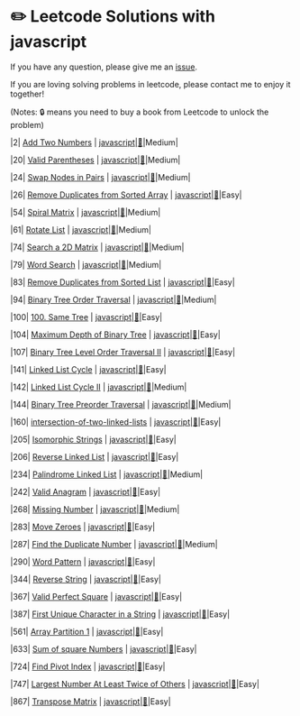 # :pencil2: Leetcode Solutions with javascript

If you have any question, please give me an [issue](https://github.com/swolecoder/leetcode-Javascript/issues).

If you are loving solving problems in leetcode, please contact me to enjoy it together!

(Notes: :lock: means you need to buy a book from Leetcode to unlock the problem)

<!-- |  #  | Title | Source Code | Article | Difficulty |
| :-: | :---: | :---------: | :-----: | :--------: | -->

|2| [Add Two Numbers](https://leetcode.com/problems/add-two-numbers/description/) | [javascript](https://github.com/swolecoder/leetcode-Javascript/blob/master/2.%20Add%20Two%20Numbers/add-two-numbers.js)|[:memo:](https://leetcode.com/problems/add-two-numbers/description/)|Medium|

|20| [Valid Parentheses](https://leetcode.com/problems/valid-parentheses/description/) | [javascript](https://github.com/swolecoder/leetcode-Javascript/blob/master/20.%20Valid%20Parentheses/valid-parentheses.js)|[:memo:](https://leetcode.com/problems/valid-parentheses/description/)|Medium|

|24| [Swap Nodes in Pairs](https://leetcode.com/problems/swap-nodes-in-pairs/description/) | [javascript](https://github.com/swolecoder/leetcode-Javascript/blob/master/24.%20Swap%20Nodes%20in%20Pairs/swap-nodes-in-pairs.js)|[:memo:](https://leetcode.com/problems/swap-nodes-in-pairs/description/)|Medium|

|26| [Remove Duplicates from Sorted Array](https://leetcode.com/problems/remove-duplicates-from-sorted-array/description/) | [javascript](https://github.com/swolecoder/leetcode-Javascript/tree/master/26.%20Remove%20Duplicates%20from%20Sorted%20Array)|[:memo:](https://leetcode.com/problems/remove-duplicates-from-sorted-array/description/)|Easy|

|54| [Spiral Matrix](https://leetcode.com/problems/spiral-matrix/description/) | [javascript](https://github.com/swolecoder/leetcode-Javascript/blob/master/54.%20Spiral%20Matrix/spiral-matrix.js)|[:memo:](https://leetcode.com/problems/spiral-matrix/description/)|Medium|

|61| [Rotate List](https://leetcode.com/problems/rotate-list/description/) | [javascript](https://github.com/swolecoder/leetcode-Javascript/blob/master/2.%20Add%20Two%20Numbers/add-two-numbers.js)|[:memo:](https://leetcode.com/problems/rotate-list/description/)|Medium|

|74| [ Search a 2D Matrix](https://leetcode.com/problems/search-a-2d-matrix/) | [javascript](https://github.com/swolecoder/leetcode-Javascript/blob/master/79.%20Word%20Search/word-search.js)|[:memo:](https://leetcode.com/problems/search-a-2d-matrix/)|Medium|

|79| [Word Search](https://leetcode.com/problems/word-search/description/) | [javascript](https://github.com/swolecoder/leetcode-Javascript/blob/master/79.%20Word%20Search/word-search.js)|[:memo:](https://leetcode.com/problems/word-search/description/)|Medium|

|83| [Remove Duplicates from Sorted List](https://leetcode.com/problems/remove-duplicates-from-sorted-list/description/) | [javascript](https://github.com/swolecoder/leetcode-Javascript/blob/master/83.%20Remove%20Duplicates%20from%20Sorted%20List/remove-duplicates-sorted-list.js)|[:memo:](https://leetcode.com/problems/remove-duplicates-from-sorted-list/description/)|Easy|

|94| [Binary Tree Order Traversal](https://leetcode.com/problems/binary-tree-inorder-traversal/description/) | [javascript](https://github.com/swolecoder/leetcode-Javascript/blob/master/94.%20Binary%20Tree%20Inorder%20Traversal/binary-tree-inorder-traversal.js)|[:memo:](https://leetcode.com/problems/binary-tree-inorder-traversal/description/)|Medium|

|100| [100. Same Tree](https://leetcode.com/problems/same-tree/) | [javascript]()|[:memo:](https://leetcode.com/problems/same-tree/)|Easy|

|104| [Maximum Depth of Binary Tree](https://leetcode.com/problems/maximum-depth-of-binary-tree/) | [javascript](https://github.com/swolecoder/leetcode-Javascript/blob/master/104.%20Maximum%20Depth%20of%20Binary%20Tree/maxium-depth-bnary-tree.js)|[:memo:](https://leetcode.com/problems/maximum-depth-of-binary-tree/)|Easy|

|107| [Binary Tree Level Order Traversal II](https://leetcode.com/problems/binary-tree-level-order-traversal-ii/description/) | [javascript](https://github.com/swolecoder/leetcode-Javascript/blob/master/107.%20Binary%20Tree%20Level%20Order%20Traversal%20II/binary-level-tree-traversal.js)|[:memo:](https://leetcode.com/problems/binary-tree-level-order-traversal-ii/description/)|Easy|

|141| [Linked List Cycle](https://leetcode.com/problems/linked-list-cycle/description/) | [javascript](https://github.com/swolecoder/leetcode-Javascript/blob/master/141.%20Linked%20List%20Cycle/linked-list-cycle.js)|[:memo:](https://leetcode.com/problems/linked-list-cycle/description/)|Easy|

|142| [Linked List Cycle II](https://leetcode.com/problems/linked-list-cycle-ii/description/) | [javascript](https://github.com/swolecoder/leetcode-Javascript/tree/master/142.%20Linked%20List%20Cycle%20II)|[:memo:](https://leetcode.com/problems/linked-list-cycle-ii/description/)|Medium|

|144| [ Binary Tree Preorder Traversal](https://leetcode.com/problems/binary-tree-preorder-traversal/description/) | [javascript](https://github.com/swolecoder/leetcode-Javascript/blob/master/144.%20Binary%20Tree%20Preorder%20Traversal/binary-tree-preorder-traversal.js)|[:memo:](https://leetcode.com/problems/binary-tree-preorder-traversal/description/)|Medium|

|160| [intersection-of-two-linked-lists](https://leetcode.com/problems/intersection-of-two-linked-lists/) | [javascript](https://github.com/swolecoder/leetcode-Javascript/blob/master/160.%20Intersection%20of%20Two%20Linked%20Lists/intersection-of-two-linked-lists.js)|[:memo:](https://leetcode.com/problems/isomorphic-strings/description/)|Easy|

|205| [Isomorphic Strings](https://leetcode.com/problems/isomorphic-strings/description/) | [javascript](https://github.com/swolecoder/leetcode-Javascript/blob/master/205.%20Isomorphic%20Strings/isomorphic-strings.js)|[:memo:](https://leetcode.com/problems/reverse-linked-list/description/)|Easy|

|206| [Reverse Linked List](https://leetcode.com/problems/reverse-linked-list/description/) | [javascript](https://github.com/swolecoder/leetcode-Javascript/blob/master/206.%20Reverse%20Linked%20List/reverse-linkied-list.js)|[:memo:](https://leetcode.com/problems/reverse-linked-list/description/)|Easy|

|234| [Palindrome Linked List](https://leetcode.com/problems/palindrome-linked-list/description/) | [javascript](https://github.com/swolecoder/leetcode-Javascript/blob/master/234.%20Palindrome%20Linked%20List/palindrome-linked-list.js)|[:memo:](https://leetcode.com/problems/palindrome-linked-list/description/)|Medium|

|242| [Valid Anagram](https://leetcode.com/problems/valid-anagram/description/) | [javascript](https://github.com/swolecoder/leetcode-Javascript/blob/master/242.%20Valid%20Anagram/valid-anagram.js)|[:memo:](https://leetcode.com/problems/valid-anagram/description/)|Easy|

|268| [Missing Number](https://leetcode.com/problems/missing-number/description/) | [javascript](https://github.com/swolecoder/leetcode-Javascript/blob/master/268.%20Missing%20Number/missing-number.js)|[:memo:](https://leetcode.com/problems/missing-number/description/)|Medium|

|283| [Move Zeroes](https://leetcode.com/problems/move-zeroes/description/) | [javascript](https://github.com/swolecoder/leetcode-Javascript/blob/master/283.%20Move%20Zeroes/move-zeros.js)|[:memo:](https://leetcode.com/problems/move-zeroes/description/)|Easy|

|287| [Find the Duplicate Number](https://leetcode.com/problems/find-the-duplicate-number/description/) | [javascript](https://github.com/swolecoder/leetcode-Javascript/blob/master/287.%20Find%20the%20Duplicate%20Number/find-the-duplicate-number.js)|[:memo:](https://leetcode.com/problems/find-the-duplicate-number/description/)|Medium|

|290| [Word Pattern](https://leetcode.com/problems/word-pattern/description/) | [javascript](https://github.com/swolecoder/leetcode-Javascript/blob/master/290.%20Word%20Pattern/word-pattern.js)|[:memo:](https://leetcode.com/problems/word-pattern/description/)|Easy|

|344| [Reverse String](https://leetcode.com/problems/reverse-string) | [javascript](https://github.com/swolecoder/leetcode-Javascript/blob/master/344.%20Reverse%20String/reverse-string.js)|[:memo:](https://leetcode.com/problems/reverse-string)|Easy|

|367| [Valid Perfect Square](hhttps://leetcode.com/problems/valid-perfect-square/description/) | [javascript](https://github.com/swolecoder/leetcode-Javascript/blob/master/367.%20Valid%20Perfect%20Square/valid-perfect-square.js)|[:memo:](https://leetcode.com/problems/valid-perfect-square/description/)|Easy|

|387| [First Unique Character in a String](https://leetcode.com/problems/first-unique-character-in-a-string/description/) | [javascript](https://github.com/swolecoder/leetcode-Javascript/blob/master/%20387.%20First%20Unique%20Character%20in%20a%20String/first-unique-characters.js)|[:memo:](https://leetcode.com/problems/first-unique-character-in-a-string/description/)|Easy|

|561| [Array Partition 1](https://leetcode.com/problems/array-partition-i/description/) | [javascript](https://github.com/swolecoder/leetcode-Javascript/blob/master/561.%20Array%20Partition%20I/array-partition.js)|[:memo:](https://leetcode.com/problems/array-partition-i/description/)|Easy|

|633| [Sum of square Numbers](https://leetcode.com/problems/sum-of-square-numbers/description/) | [javascript](https://github.com/swolecoder/leetcode-Javascript/blob/master/2.%20Add%20Two%20Numbers/add-two-numbers.js)|[:memo:](https://leetcode.com/articles/sum-of-square-numbers/)|Easy|

|724| [Find Pivot Index](https://leetcode.com/problems/find-pivot-index/) | [javascript](https://github.com/swolecoder/leetcode-Javascript/blob/master/724.%20Find%20Pivot%20Index/find-pivot-index.js)|[:memo:](https://leetcode.com/problems/find-pivot-index/)|Easy|

|747| [Largest Number At Least Twice of Others](https://leetcode.com/problems/largest-number-at-least-twice-of-others/) | [javascript](https://github.com/swolecoder/leetcode-Javascript/blob/master/747.%20Largest%20Number%20At%20Least%20Twice%20of%20Others/largest-number-least-twice-other.js)|[:memo:](https://leetcode.com/problems/largest-number-at-least-twice-of-others/)|Easy|

|867| [Transpose Matrix](https://leetcode.com/problems/transpose-matrix/description/) | [javascript](https://github.com/swolecoder/leetcode-Javascript/blob/master/867.%20Transpose%20Matrix/transpose-matrix.js)|[:memo:](https://leetcode.com/problems/transpose-matrix/description/)|Easy|
